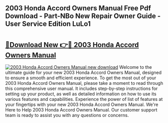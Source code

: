 ## 2003 Honda Accord Owners Manual Free Pdf Download - Part-NBo New Repair Owner Guide - User Service Edition LuLo1

# <h2><a href="http://bc45163.oget.top/?id=2003+Honda+Accord+Owners+Manual">🔗Download New 👉🔴 2003 Honda Accord Owners Manual</a></h2>

[![2003 Honda Accord Owners Manual new download](https://i.imgur.com/5g1atiW.png)](http://bc45163.oget.top/?id=2003+Honda+Accord+Owners+Manual)
Welcome to the ultimate guide for your new 2003 Honda Accord Owners Manual, designed to ensure a smooth and efficient experience. To get the most out of your 2003 Honda Accord Owners Manual, please take a moment to read through this comprehensive user manual. It includes step-by-step instructions for setting up your product, as well as detailed information on how to use its various features and capabilities. Experience the power of list of features at your fingertips with your new 2003 Honda Accord Owners Manual. We're Here to Help 2003 Honda Accord Owners Manual. Our customer support team is ready to assist you with any questions or concerns.
